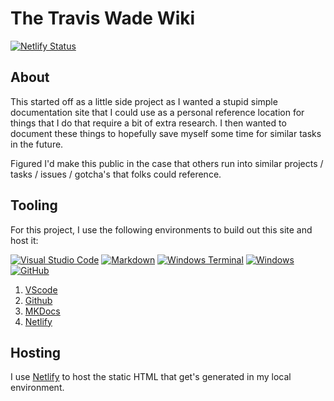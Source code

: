 # The Travis Wade Wiki

[![Netlify Status](https://api.netlify.com/api/v1/badges/05266a82-fd28-43f5-93bd-e98807c06bb9/deploy-status)](https://app.netlify.com/sites/dazzling-cobbler-656489/deploys)

## About

This started off as a little side project as I wanted a stupid simple documentation site that I could use as a personal reference
location for things that I do that require a bit of extra research.  I then wanted to document these things to hopefully save
myself some time for similar tasks in the future.

Figured I'd make this public in the case that others run into similar projects / tasks / issues / gotcha's that folks could reference.

## Tooling

For this project, I use the following environments to build out this site and host it:

[![Visual Studio Code](https://img.shields.io/badge/Visual%20Studio%20Code-0078d7.svg?style=for-the-badge&logo=visual-studio-code&logoColor=white)]((https://code.visualstudio.com/download))
[![Markdown](https://img.shields.io/badge/markdown-%23000000.svg?style=for-the-badge&logo=markdown&logoColor=white)](https://markdown.twade.io/markdown-reference/)
[![Windows Terminal](https://img.shields.io/badge/Windows%20Terminal-%234D4D4D.svg?style=for-the-badge&logo=windows-terminal&logoColor=white)](https://apps.microsoft.com/detail/windows-terminal/9N0DX20HK701?hl=en-us&gl=US)
[![Windows](https://img.shields.io/badge/Windows-0078D6?style=for-the-badge&logo=windows&logoColor=white)](https://git-scm.com/download/win)
[![GitHub](https://img.shields.io/badge/github-%23121011.svg?style=for-the-badge&logo=github&logoColor=white)](https://github.com/travisnwade/docs.twade.io)

1. [VScode](https://code.visualstudio.com/download)
2. [Github](https://github.com/travisnwade/docs.twade.io)
3. [MKDocs](https://docs.twade.io/mkdocs-help/)
4. [Netlify](https://docs.twade.io/netlify/)

## Hosting

I use [Netlify](https://docs.twade.io/netlify/) to host the static HTML that get's generated in my local environment.